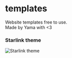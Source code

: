 # templates
Website templates free to use.
<br>
Made by Yama with <3

<h3>Starlink theme</h3>

![Starlink theme](https://imgur.com/a/tayGUvx)
